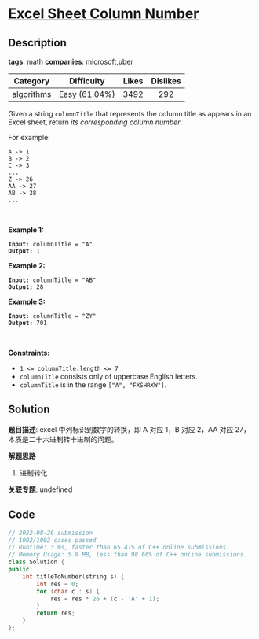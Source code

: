 # [Excel Sheet Column Number](https://leetcode.com/problems/excel-sheet-column-number/description/)

## Description

**tags**: math
**companies**: microsoft,uber

| Category | Difficulty | Likes | Dislikes |
| :------: | :--------: | :---: | :------: |
| algorithms | Easy (61.04%) | 3492 | 292 |

<p>Given a string <code>columnTitle</code> that represents the column title as appears in an Excel sheet, return <em>its corresponding column number</em>.</p>

<p>For example:</p>

<pre><code>A -&gt; 1
B -&gt; 2
C -&gt; 3
...
Z -&gt; 26
AA -&gt; 27
AB -&gt; 28
...</code></pre>

<p>&nbsp;</p>
<p><strong>Example 1:</strong></p>

<pre><code><strong>Input:</strong> columnTitle = &quot;A&quot;
<strong>Output:</strong> 1</code></pre>

<p><strong>Example 2:</strong></p>

<pre><code><strong>Input:</strong> columnTitle = &quot;AB&quot;
<strong>Output:</strong> 28</code></pre>

<p><strong>Example 3:</strong></p>

<pre><code><strong>Input:</strong> columnTitle = &quot;ZY&quot;
<strong>Output:</strong> 701</code></pre>

<p>&nbsp;</p>
<p><strong>Constraints:</strong></p>

<ul>
	<li><code>1 &lt;= columnTitle.length &lt;= 7</code></li>
	<li><code>columnTitle</code> consists only of uppercase English letters.</li>
	<li><code>columnTitle</code> is in the range <code>[&quot;A&quot;, &quot;FXSHRXW&quot;]</code>.</li>
</ul>

## Solution

**题目描述**: excel 中列标识到数字的转换，即 A 对应 1，B 对应 2，AA 对应 27，本质是二十六进制转十进制的问题。

**解题思路**

1. 进制转化

**关联专题**: undefined

## Code

```cpp
// 2022-08-26 submission
// 1002/1002 cases passed
// Runtime: 3 ms, faster than 65.41% of C++ online submissions.
// Memory Usage: 5.8 MB, less than 98.66% of C++ online submissions.
class Solution {
public:
    int titleToNumber(string s) {
        int res = 0;
        for (char c : s) {
            res = res * 26 + (c - 'A' + 1);
        }
        return res;
    }
};
```
